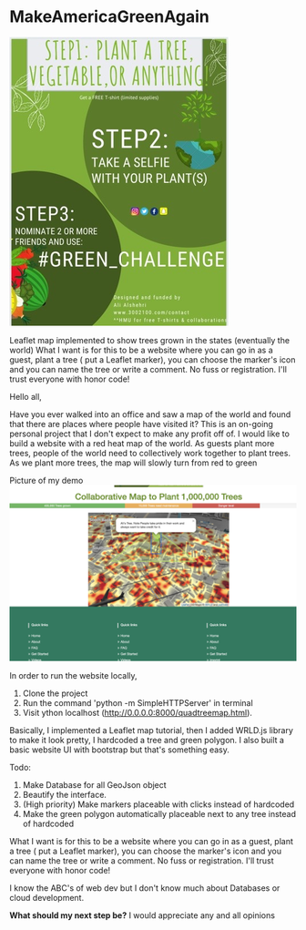 # MakeAmericaGreenAgain
![Challenge poster](GreenChallengePoster.JPG)

Leaflet map implemented to show trees grown in the states (eventually the world)
What I want is for this to be a website where you can go in as a guest, plant a tree ( put a Leaflet marker), you can choose the marker's icon and you can name the tree or write a comment. No fuss or registration. I'll trust everyone with honor code!

Hello all,

Have you ever walked into an office and saw a map of the world and found that there are places where people have visited it?
This is an on-going personal project that I don't expect to make any profit off of.
I would like to build a website with a red heat map of the world. As guests plant more trees, people of the world need to collectively work together to plant trees. As we plant more trees, the map will slowly turn from red to green

Picture of my demo
![Screenshot](DemoScreenshot.png)

In order to run the website locally, 
1. Clone the project
2. Run the command 'python -m SimpleHTTPServer' in terminal
3. Visit ython localhost (http://0.0.0.0:8000/quadtreemap.html).

Basically, I implemented a Leaflet map tutorial, then I added WRLD.js library to make it look pretty, I hardcoded a tree and green polygon. I also built a basic website UI with bootstrap but that's something easy.

Todo:
1. Make Database for all GeoJson object
2. Beautify the interface.
3. (High priority) Make markers placeable with clicks instead of hardcoded
4. Make the green polygon automatically placeable next to any tree instead of hardcoded

What I want is for this to be a website where you can go in as a guest, plant a tree ( put a Leaflet marker), you can choose the marker's icon and you can name the tree or write a comment. No fuss or registration. I'll trust everyone with honor code!

I know the ABC's of web dev but I don't know much about Databases or cloud development.

**What should my next step be?** I would appreciate any and all opinions
